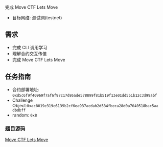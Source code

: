 完成 Move CTF Lets Move
- 目标网络: 测试网(testnet)


## 需求
- 完成 CLI 调用学习
- 理解合约交互传值
- 完成 Move CTF Lets Move

## 任务指南

- 合约部署地址: `0xd5c6f9f40969f7af6f97c17d86ade578899f81b519f13e01dd551b12c3d99abf`
- Challenge Object:`0xac8019e319c6139b2cf6ea937aedab2d584fbeca28d0a7040518bac5aadbdbff`
- random: `0x8`

### 题目源码
[Move CTF Lets Move](https://github.com/move-cn/letsmove-ctf/tree/main/src/02_lets_move/lets_move)
